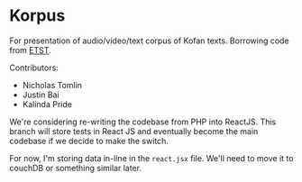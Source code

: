 # Korpus
For presentation of audio/video/text corpus of Kofan texts. Borrowing code from [ETST](http://community.village.virginia.edu/etst/).

Contributors:
 - Nicholas Tomlin
 - Justin Bai
 - Kalinda Pride

We're considering re-writing the codebase from PHP into ReactJS. This branch will store tests in React JS and eventually become the main codebase if we decide to make the switch.

For now, I'm storing data in-line in the `react.jsx` file. We'll need to move it to couchDB or something similar later.
